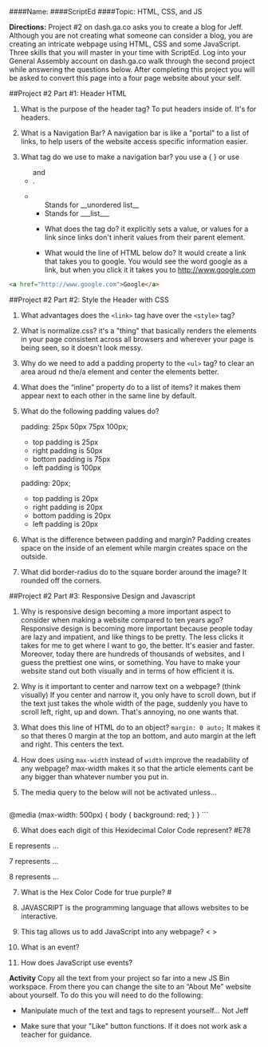 ####Name:
####ScriptEd
####Topic: HTML, CSS, and JS

**Directions:** Project #2 on dash.ga.co asks you to create a blog for Jeff. Although you are not creating what someone can consider a blog, you are creating an intricate webpage using HTML, CSS and some JavaScript. Three skills that you will master in your time with ScriptEd. Log into your General Assembly account on dash.ga.co walk through the second project while answering the questions below. After completing this project you will be asked to convert this page into a four page website about your self.


##Project #2 Part #1: Header HTML
1. What is the purpose of the header tag? To put headers inside of. It's for headers.

2. What is a Navigation Bar? A navigation bar is like a "portal" to a list of links, to help users of the website access           specific information easier.

3. What tag do we use to make a navigation bar? you use a { } or use <ul> and <li>.

4.  <ul> Stands for __unordered list__
    <li> Stands for ___list___

5. What does the <a> tag do? it explicitly sets a value, or values for a link since links don't inherit values from their parent element.

6. What would the line of HTML below do?  It would create a link that takes you to google. You would see the word google as a link, but when you click it it takes you to http://www.google.com

``` html
<a href="http://www.google.com">Google</a>
```

##Project #2 Part #2: Style the Header with CSS

1. What advantages does the `<link>` tag have over the `<style>` tag?

2. What is normalize.css? it's a "thing" that basically renders the elements in your page consistent across all browsers and wherever your page is being seen, so it doesn't look messy.

3. Why do we need to add a padding property to the `<ul>` tag? to clear an area aroud nd the/a element and center the elements better.

4. What does the “inline” property do to a list of items? it makes them appear next to each other in the same line by default.

5. What do the following padding values do?

    padding: 25px 50px 75px 100px;

    * top padding is 25px
    * right padding is 50px
    * bottom padding is 75px
    * left padding is 100px

    padding: 20px;

    * top padding is 20px
    * right padding is 20px
    * bottom padding is 20px
    * left padding is 20px

6. What is the difference between padding and margin? Padding creates space on the inside of an element while margin creates space on the outside.

7. What did border-radius do to the square border around the image? It rounded off the corners.

##Project #2 Part #3: Responsive Design and Javascript

1. Why is responsive design becoming a more important aspect to consider when making a website compared to ten years ago? Responsive design is becoming more important because people today are lazy and impatient, and like things to be pretty. The less clicks it takes for me to get where I want to go, the better. It's easier and faster. Moreover, today there are hundreds of thousands of websites, and I guess the prettiest one wins, or something. You have to make your website stand out both visually and in terms of how efficient it is.

2. Why is it important to center and narrow text on a webpage? (think visually) If you center and narrow it, you only have to scroll down, but if the text just takes the whole width of the page, suddenly you have to scroll left, right, up and down. That's annoying, no one wants that.

3. What does this line of HTML do to an object? `margin: 0 auto;` It makes it so that theres 0 margin at the top an bottom, and auto margin at the left and right. This centers the text.

4. How does using `max-width` instead of `width` improve the readability of any webpage? max-width makes it so that the article elements cant be any bigger than whatever number you put in.

5. The media query to the below  will not be activated unless…

    ``` css
@media (max-width: 500px) {
    body {
        background: red;
    }
}
    ```

6. What does each digit of this Hexidecimal Color Code represent? #E78

 E represents ...

 7 represents ...

 8 represents ...

7. What is the Hex Color Code for true purple?  #

8. JAVASCRIPT is the programming language that allows websites to be interactive.

9. This tag allows us to add JavaScript into any webpage? <          >

10. What is an event?

11. How does JavaScript use events?

**Activity** Copy all the text from your project so far into a new JS Bin workspace. From there you can change the site to an “About Me” website about yourself. To do this you will need to do the following:

- Manipulate much of the text and tags to represent yourself… Not Jeff

- Make sure that your "Like" button functions. If it does not work ask a teacher for guidance.



